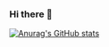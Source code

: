 ### Hi there 👋

[![Anurag's GitHub stats](https://github-readme-stats.vercel.app/api?username=Ruhorimberedieudonne2020)](https://github.com/anuraghazra/github-readme-stats)

